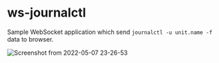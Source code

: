 # ws-journalctl


Sample WebSocket application which send `journalctl -u unit.name -f` data to browser.


![Screenshot from 2022-05-07 23-26-53](https://user-images.githubusercontent.com/10822884/167270732-96e39845-c0af-4c0d-83ff-f8c74e10cb7a.png)
